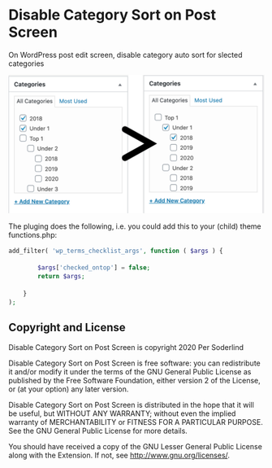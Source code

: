 # Disable Category Sort on Post Screen

On WordPress post edit screen, disable category auto sort for slected categories

<img src="assets/dss-disable-category-sort.png">

The pluging does the following, i.e. you could add this to your (child) theme functions.php:

```php
add_filter( 'wp_terms_checklist_args', function ( $args ) {

		$args['checked_ontop'] = false;
		return $args;

	}
);
```

## Copyright and License

Disable Category Sort on Post Screen is copyright 2020 Per Soderlind

Disable Category Sort on Post Screen is free software: you can redistribute it and/or modify it under the terms of the GNU General Public License as published by the Free Software Foundation, either version 2 of the License, or (at your option) any later version.

Disable Category Sort on Post Screen is distributed in the hope that it will be useful, but WITHOUT ANY WARRANTY; without even the implied warranty of MERCHANTABILITY or FITNESS FOR A PARTICULAR PURPOSE. See the GNU General Public License for more details.

You should have received a copy of the GNU Lesser General Public License along with the Extension. If not, see http://www.gnu.org/licenses/.